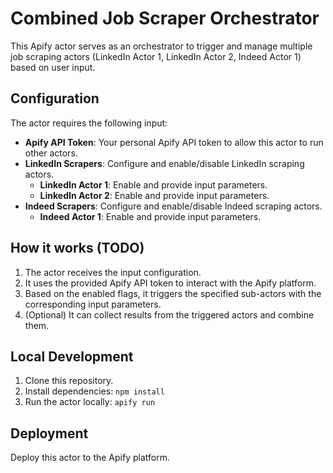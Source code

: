 # Combined Job Scraper Orchestrator

This Apify actor serves as an orchestrator to trigger and manage multiple job scraping actors (LinkedIn Actor 1, LinkedIn Actor 2, Indeed Actor 1) based on user input.

## Configuration

The actor requires the following input:

*   **Apify API Token**: Your personal Apify API token to allow this actor to run other actors.
*   **LinkedIn Scrapers**: Configure and enable/disable LinkedIn scraping actors.
    *   **LinkedIn Actor 1**: Enable and provide input parameters.
    *   **LinkedIn Actor 2**: Enable and provide input parameters.
*   **Indeed Scrapers**: Configure and enable/disable Indeed scraping actors.
    *   **Indeed Actor 1**: Enable and provide input parameters.

## How it works (TODO)

1.  The actor receives the input configuration.
2.  It uses the provided Apify API token to interact with the Apify platform.
3.  Based on the enabled flags, it triggers the specified sub-actors with the corresponding input parameters.
4.  (Optional) It can collect results from the triggered actors and combine them.

## Local Development

1.  Clone this repository.
2.  Install dependencies: `npm install`
3.  Run the actor locally: `apify run`

## Deployment

Deploy this actor to the Apify platform. 